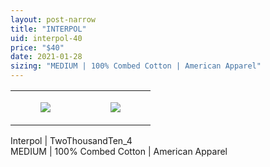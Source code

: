 ```yaml
---
layout: post-narrow
title: "INTERPOL"
uid: interpol-40
price: "$40"
date: 2021-01-28
sizing: "MEDIUM | 100% Combed Cotton | American Apparel"
---
```




<table style="width:100%;"><tr><td style="vertical-align:top;">
      <figure class="tmblr-full" data-orig-height="2048" data-orig-width="1365" data-orig-src="https://concertshirts.netlify.app/shirts/0319/0319-01.jpg"><img src="https://64.media.tumblr.com/3250ca0f22551ff3c7a064a4e64070d6/9dfd51b66dcca337-8e/s540x810/85aa1e02e0b123c81a9d1f149a78448be2af0df6.jpg" data-orig-height="2048" data-orig-width="1365" data-orig-src="https://concertshirts.netlify.app/shirts/0319/0319-01.jpg"/></figure></td>
    <td style="vertical-align:top;">
      <figure class="tmblr-full" data-orig-height="2048" data-orig-width="1365" data-orig-src="https://concertshirts.netlify.app/shirts/0319/0319-02.jpg"><img src="https://64.media.tumblr.com/7e4baff2f7f54d5f1f5c0c4f402a726d/9dfd51b66dcca337-b6/s540x810/8598937ba6d6e7d543f937dff242f13a62401ce6.jpg" data-orig-height="2048" data-orig-width="1365" data-orig-src="https://concertshirts.netlify.app/shirts/0319/0319-02.jpg"/></figure></td>
  </tr></table><p>
  Interpol | TwoThousandTen_4<br/>MEDIUM | 100% Combed Cotton | American Apparel
</p>
